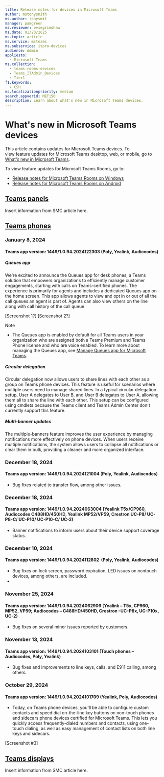 ```yaml
---
title: Release notes for devices in Microsoft Teams
author: mstonysmith
ms.author: tonysmit
manager: pamgreen
ms.reviewer: eviegrimshaw
ms.date: 01/23/2025
ms.topic: article
ms.service: msteams
ms.subservice: itpro-devices
audience: Admin
appliesto:
  - Microsoft Teams
ms.collection:
  - teams-rooms-devices
  - Teams_ITAdmin_Devices
  - Tier1
f1.keywords:
  - CSH
ms.localizationpriority: medium
search.appverid: MET150
description: Learn about what's new in Microsoft Teams devices.
---
```


# What's new in Microsoft Teams devices

This article contains updates for Microsoft Teams devices. To view feature updates for Microsoft Teams desktop, web, or mobile, go to [What's new in Microsoft Teams](https://support.microsoft.com/office/what-s-new-in-microsoft-teams-d7092a6d-c896-424c-b362-a472d5f105de).

To view feature updates for Microsoft Teams Rooms, go to:

- [Release notes for Microsoft Teams Rooms on Windows](../rooms/rooms-release-note.md)
- [Release notes for Microsoft Teams Rooms on Android](../rooms/rooms-release-note.md)

## [Teams panels](#tab/panels)

Insert information from SMC article here.

## [Teams phones](#tab/phones)

### January 8, 2024

#### Teams app version: 1449/1.0.94.2024122303 (Poly, Yealink, Audiocodes)

##### Queues app

We're excited to announce the Queues app for desk phones, a Teams solution that empowers organizations to efficiently manage customer engagements, starting with calls on Teams-certified phones. The experience is primarily for agents and includes a dedicated Queues app on the home screen. This app allows agents to view and opt in or out of all the call queues an agent is part of. Agents can also view others on the line along with call history of the call queue.

[Screenshot 1?]
[Screenshot 2?]

> [!NOTE]
> - The Queues app is enabled by default for all Teams users in your organization who are assigned both a Teams Premium and Teams Phone license and who are voice enabled. To learn more about managing the Queues app, see [Manage Queues app for Microsoft Teams](../manage-queues-app.md).

##### Circular delegation

Circular delegation now allows users to share lines with each other as a group on Teams phone devices. This feature is useful for scenarios where multiple users need to manage shared lines. In a typical circular delegation setup, User A delegates to User B, and User B delegates to User A, allowing them all to share the line with each other. This setup can be configured using cmdlets because the Teams client and Teams Admin Center don't currently support this feature. ​​​​​​​

##### Multi-banner updates

The multiple-banners feature improves the user experience by managing notifications more effectively on phone devices. When users receive multiple notifications, the system allows users to collapse all notifications or clear them in bulk, providing a cleaner and more organized interface.

### December 18, 2024

#### Teams app version: 1449/1.0.94.2024121004 (Poly, Yealink, Audiocodes)

- Bug fixes related to transfer flow, among other issues.

### December 18, 2024

#### Teams app version: 1449/1.0.94.2024063004 (Yealink T5x/CP960, Audiocodes C488HD/450HD, Yealink MP52/VP59, Crestron UC-P8/ UC-P8-C/ UC-P10/ UC-P10-C/ UC-2)

- Banner notifications to inform users about their device support coverage status.

### December 10, 2024

#### Teams app version: 1449/1.0.94.2024112802  (Poly, Yealink, Audiocodes)​​​​​​​

- Bug fixes on lock screen, password expiration, LED issues on nontouch devices, among others, are included.
- 
### November 25, 2024

#### Teams app version: 1449/1.0.94.2024062906 (Yealink – T5x, CP960, MP52, VP59; Audiocodes – C488HD/450HD, Crestron –UC-P8x, UC-P10x, UC-2)

- Bug fixes on several minor issues reported by customers.

### November 13, 2024

#### Teams app version: 1449/1.0.94.2024103101 (Touch phones – Audiocodes, Poly, Yealink)

- Bug fixes and improvements to line keys, calls, and E911 calling, among others.

### October 29, 2024

#### Teams app version: 1449/1.0.94.2024101709 (Yealink, Poly, Audiocodes)

- Today, on Teams phone devices, you'll be able to configure custom contacts and speed dial on-the-line key buttons on non-touch phones and sidecars phone devices certified for Microsoft Teams. This lets you quickly access frequently-dialed numbers and contacts, using one-touch dialing, as well as easy management of contact lists on both line keys and sidecars.

[Screenshot #3]


## [Teams displays](#tab/displays)

Insert information from SMC article here.
